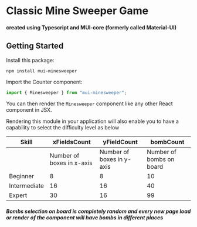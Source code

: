 # Classic Mine Sweeper Game

#### created using Typescript and MUI-core (formerly called Material-UI)

## Getting Started

Install this package:

```shell
npm install mui-minesweeper
```

Import the Counter component:

```js
import { Minesweeper } from "mui-minesweeper";
```

You can then render the `Minesweeper` component like any other React component in JSX.

Rendering this module in your application will also enable you to have a capability to select the difficulty level as below

| Skill        | xFieldsCount              | yFieldCount               | bombCount                |
| ------------ | ------------------------- | ------------------------- | ------------------------ |
|              | Number of boxes in x-axis | Number of boxes in y-axis | Number of bombs on board |
| Beginner     | 8                         | 8                         | 10                       |
| Intermediate | 16                        | 16                        | 40                       |
| Expert       | 30                        | 16                        | 99                       |

##### Bombs selection on board is completely random and every new page load or render of the component will have bombs in different places
